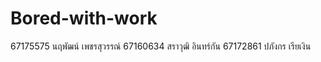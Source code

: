 # Bored-with-work
67175575 นฤพัฒน์ เพชรสุวรรณ์
67160634 สราวุฒิ อินทร์กัน
67172861 ปภังกร เรียเงิน


